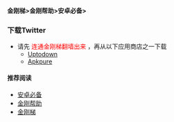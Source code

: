 #### 金刚梯>金刚帮助>安卓必备>
### 下载Twitter

- 请先<font color="Red"> 连通金刚梯翻墙出来 </font>，再从以下应用商店之一下载
  - [Uptodown](https://twitter.cn.uptodown.com/android/download)
  - [Apkpure]()

#### 推荐阅读
- [安卓必备](https://a2zitpro.github.io/web/greenhandtools)
- [金刚帮助](https://a2zitpro.github.io/web/list_helpkkvpn)
- [金刚梯](https://a2zitpro.github.io/web/dlb)

